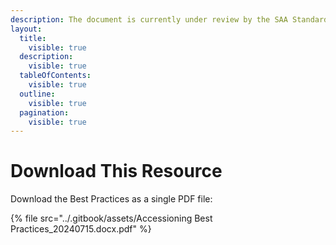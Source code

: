 ```yaml
---
description: The document is currently under review by the SAA Standards Committee.
layout:
  title:
    visible: true
  description:
    visible: true
  tableOfContents:
    visible: true
  outline:
    visible: true
  pagination:
    visible: true
---
```


# Download This Resource

Download the Best Practices as a single PDF file:

{% file src="../.gitbook/assets/Accessioning Best Practices_20240715.docx.pdf" %}
